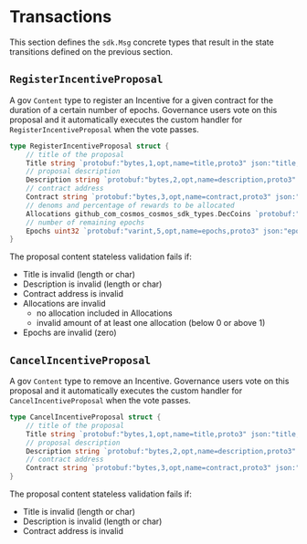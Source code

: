 <!--
order: 4
-->

# Transactions

This section defines the `sdk.Msg` concrete types that result in the state transitions defined on the previous section.

## `RegisterIncentiveProposal`

A gov `Content` type to register an Incentive for a given contract for the duration of a certain number of epochs. Governance users vote on this proposal and it automatically executes the custom handler for `RegisterIncentiveProposal` when the vote passes.

```go
type RegisterIncentiveProposal struct {
	// title of the proposal
	Title string `protobuf:"bytes,1,opt,name=title,proto3" json:"title,omitempty"`
	// proposal description
	Description string `protobuf:"bytes,2,opt,name=description,proto3" json:"description,omitempty"`
	// contract address
	Contract string `protobuf:"bytes,3,opt,name=contract,proto3" json:"contract,omitempty"`
	// denoms and percentage of rewards to be allocated
	Allocations github_com_cosmos_cosmos_sdk_types.DecCoins `protobuf:"bytes,4,rep,name=allocations,proto3,castrepeated=github.com/cosmos/cosmos-sdk/types.DecCoins" json:"allocations"`
	// number of remaining epochs
	Epochs uint32 `protobuf:"varint,5,opt,name=epochs,proto3" json:"epochs,omitempty"`
}
```

The proposal content stateless validation fails if:

- Title is invalid (length or char)
- Description is invalid (length or char)
- Contract address is invalid
- Allocations are invalid
    - no allocation included in Allocations
    - invalid amount of at least one allocation (below 0 or above 1)
- Epochs are invalid (zero)

## `CancelIncentiveProposal`

A gov `Content` type to remove an Incentive. Governance users vote on this proposal and it automatically executes the custom handler for `CancelIncentiveProposal` when the vote passes.

```go
type CancelIncentiveProposal struct {
	// title of the proposal
	Title string `protobuf:"bytes,1,opt,name=title,proto3" json:"title,omitempty"`
	// proposal description
	Description string `protobuf:"bytes,2,opt,name=description,proto3" json:"description,omitempty"`
	// contract address
	Contract string `protobuf:"bytes,3,opt,name=contract,proto3" json:"contract,omitempty"`
}
```

The proposal content stateless validation fails if:

- Title is invalid (length or char)
- Description is invalid (length or char)
- Contract address is invalid
